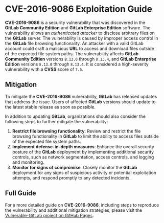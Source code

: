 # CVE-2016-9086 Exploitation Guide

**CVE-2016-9086** is a security vulnerability that was discovered in the **GitLab Community Edition** and **GitLab Enterprise Edition** software. The vulnerability allows an _authenticated attacker_ to disclose arbitrary files on the **GitLab** server. The vulnerability is caused by improper access control in the **GitLab** file browsing functionality. An attacker with a valid GitLab account could craft a malicious **URL** to access and download files outside of the expected file system paths.
The vulnerability affects **GitLab Community Edition** versions `8.13.0` through `8.13.4`, and **GitLab Enterprise Edition** versions `8.13.0` through `8.13.4`. It is considered a high-severity vulnerability with a **CVSS** score of `7.5`.

## Mitigation

To mitigate the **CVE-2016-9086** vulnerability, **GitLab** has released updates that address the issue. Users of affected **GitLab** versions should update to the latest stable release as soon as possible.

In addition to updating **GitLab**, organizations should also consider the following steps to further mitigate the vulnerability:

1. **Restrict file browsing functionality**: Review and restrict the file browsing functionality in **GitLab** to limit the ability to access files outside of the expected file system paths.
2. **Implement defense-in-depth measures**: Enhance the overall security posture of the **GitLab** deployment by implementing additional security controls, such as network segmentation, access controls, and logging and monitoring.
3. **Monitor for signs of compromise**: Closely monitor the **GitLab** deployment for any signs of suspicious activity or potential exploitation attempts, and respond promptly to any detected incidents.

## Full Guide

For a more detailed guide on **CVE-2016-9086**, including steps to reproduce the vulnerability and additional mitigation strategies, please visit the [Vulnerable-GitLab project on GitHub Pages](https://sne-m23-sn.github.io/Vulnerable-GitLab/CVE-2016-9086/).
